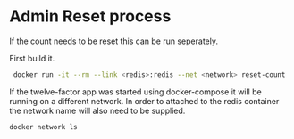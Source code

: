 # Admin Reset process

If the count needs to be reset this can be run seperately.

First build it.

```bash
 docker run -it --rm --link <redis>:redis --net <network> reset-count
 ```

If the twelve-factor app was started using docker-compose it will be
running on a different network. In order to attached to the redis 
container the network name will also need to be supplied.

```bash
docker network ls
```